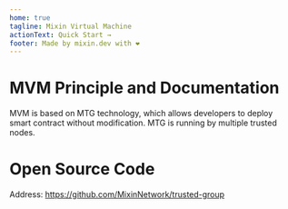```yaml
---
home: true
tagline: Mixin Virtual Machine
actionText: Quick Start →
footer: Made by mixin.dev with ❤️
---
```


# MVM Principle and Documentation

MVM is based on MTG technology, which allows developers to deploy smart contract without modification. MTG is running by multiple trusted nodes.

# Open Source Code

Address: https://github.com/MixinNetwork/trusted-group
